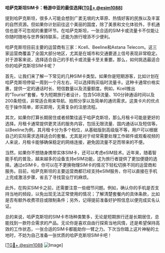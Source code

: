 **哈萨克斯坦SIM卡：畅游中亚的最佳选择[[TG💪+ @esim1088](https://t.me/s/esim1088)]**

提到哈萨克斯坦，很多人可能会想到广袤无垠的大草原、热情好客的民族以及丰富的自然资源。但如果你计划前往这个美丽的国度，除了美景和文化体验外，手机通信也是不可忽视的重要环节。在哈萨克斯坦，一张合适的SIM卡或流量卡不仅能让你随时随地与世界保持联系，还能为旅行增添不少便利。

哈萨克斯坦目前主要的运营商有三家：Kcell、Beeline和Astana Telecom。这三家运营商覆盖了全国大部分地区，尤其是在城市和交通要道上信号表现非常稳定。对于游客来说，选择适合自己的手机卡或流量卡至关重要。那么，如何挑选最适合你的哈萨克斯坦SIM卡呢？

首先，让我们来了解一下常见的几种SIM卡类型。如果你是短期游客，比如计划在哈萨克斯坦停留一周到一个月左右，可以选择购买临时流量卡。这种卡通常价格实惠，提供一定的通话时长、短信数量以及流量额度。例如，Kcell推出的“Tourist”套餐，专为短期旅行者设计，包含5GB流量、100分钟通话时间以及200条短信，非常适合用来导航、拍照分享以及简单的通讯需求。这类卡片的优点在于操作简单，即买即用，无需复杂的注册流程。

其次，如果你打算长期居住或者频繁往返于哈萨克斯坦，那么月租卡可能是更好的选择。月租卡通常提供更灵活的服务内容，包括无限流量、国内通话以及短信等。以Beeline为例，其月租卡分为多个档位，从基础版到高级版不等，用户可以根据自己的实际需求选择适合的套餐。尤其是对于经常需要处理工作邮件或观看视频的人来说，月租卡能够确保稳定的网络连接，避免因流量不足而带来的不便。

当然，如果你不想随身携带实体SIM卡，还可以考虑eSIM技术。近年来，随着智能手机的普及，越来越多的设备支持eSIM功能，这为旅行者提供了更加便捷的选择。通过eSIM卡，你可以在不更换物理SIM卡的情况下轻松切换不同的运营商和服务。目前，哈萨克斯坦的主要运营商都已经支持eSIM服务，你可以直接在手机上完成激活步骤，省去了寻找营业厅的麻烦。

此外，在购买SIM卡之前，还需要注意一些细节问题。例如，确认你的手机是否支持当地的频段，以免出现无法正常使用的情况；了解清楚套餐内的具体条款，比如是否有额外收费项目或限制条件；另外，记得提前准备好护照信息以便完成实名认证。

总的来说，哈萨克斯坦的SIM卡市场种类繁多，无论是短期旅行还是长期居住，总能找到一款符合需求的产品。无论你是喜欢自由行探索当地风情，还是希望保持高效的工作状态，一张合适的SIM卡都能助你一臂之力。下次当你踏上这片神秘的土地时，不妨为自己准备一张优质的哈萨克斯坦SIM卡吧！

[[TG💪+ @esim1088](https://t.me/s/esim1088) ![Image](https://i.postimg.cc/4NQfJmqS/Snipaste-2025-05-13-00-14-12.png)]